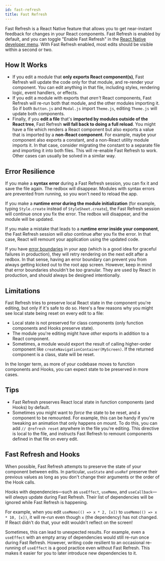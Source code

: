 ```yaml
---
id: fast-refresh
title: Fast Refresh
---
```


Fast Refresh is a React Native feature that allows you to get near-instant feedback for changes in your React components. Fast Refresh is enabled by default, and you can toggle "Enable Fast Refresh" in the [React Native developer menu](/docs/debugging#accessing-the-in-app-developer-menu). With Fast Refresh enabled, most edits should be visible within a second or two.

## How It Works

- If you edit a module that **only exports React component(s)**, Fast Refresh will update the code only for that module, and re-render your component. You can edit anything in that file, including styles, rendering logic, event handlers, or effects.
- If you edit a module with exports that _aren't_ React components, Fast Refresh will re-run both that module, and the other modules importing it. So if both `Button.js` and `Modal.js` import `Theme.js`, editing `Theme.js` will update both components.
- Finally, if you **edit a file** that's **imported by modules outside of the React tree**, Fast Refresh **will fall back to doing a full reload**. You might have a file which renders a React component but also exports a value that is imported by a **non-React component**. For example, maybe your component also exports a constant, and a non-React utility module imports it. In that case, consider migrating the constant to a separate file and importing it into both files. This will re-enable Fast Refresh to work. Other cases can usually be solved in a similar way.

## Error Resilience

If you make a **syntax error** during a Fast Refresh session, you can fix it and save the file again. The redbox will disappear. Modules with syntax errors are prevented from running, so you won't need to reload the app.

If you make a **runtime error during the module initialization** (for example, typing `Style.create` instead of `StyleSheet.create`), the Fast Refresh session will continue once you fix the error. The redbox will disappear, and the module will be updated.

If you make a mistake that leads to a **runtime error inside your component**, the Fast Refresh session will _also_ continue after you fix the error. In that case, React will remount your application using the updated code.

If you have [error boundaries](https://react.dev/reference/react/Component#catching-rendering-errors-with-an-error-boundary) in your app (which is a good idea for graceful failures in production), they will retry rendering on the next edit after a redbox. In that sense, having an error boundary can prevent you from always getting kicked out to the root app screen. However, keep in mind that error boundaries shouldn't be _too_ granular. They are used by React in production, and should always be designed intentionally.

## Limitations

Fast Refresh tries to preserve local React state in the component you're editing, but only if it's safe to do so. Here's a few reasons why you might see local state being reset on every edit to a file:

- Local state is not preserved for class components (only function components and Hooks preserve state).
- The module you're editing might have _other_ exports in addition to a React component.
- Sometimes, a module would export the result of calling higher-order component like `createNavigationContainer(MyScreen)`. If the returned component is a class, state will be reset.

In the longer term, as more of your codebase moves to function components and Hooks, you can expect state to be preserved in more cases.

## Tips

- Fast Refresh preserves React local state in function components (and Hooks) by default.
- Sometimes you might want to _force_ the state to be reset, and a component to be remounted. For example, this can be handy if you're tweaking an animation that only happens on mount. To do this, you can add `// @refresh reset` anywhere in the file you're editing. This directive is local to the file, and instructs Fast Refresh to remount components defined in that file on every edit.

## Fast Refresh and Hooks

When possible, Fast Refresh attempts to preserve the state of your component between edits. In particular, `useState` and `useRef` preserve their previous values as long as you don't change their arguments or the order of the Hook calls.

Hooks with dependencies—such as `useEffect`, `useMemo`, and `useCallback`—will _always_ update during Fast Refresh. Their list of dependencies will be ignored while Fast Refresh is happening.

For example, when you edit `useMemo(() => x * 2, [x])` to `useMemo(() => x * 10, [x])`, it will re-run even though `x` (the dependency) has not changed. If React didn't do that, your edit wouldn't reflect on the screen!

Sometimes, this can lead to unexpected results. For example, even a `useEffect` with an empty array of dependencies would still re-run once during Fast Refresh. However, writing code resilient to an occasional re-running of `useEffect` is a good practice even without Fast Refresh. This makes it easier for you to later introduce new dependencies to it.
